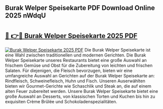 ## Burak Welper Speisekarte PDF Download Online 2025 nWdqU

# <h2><a href="http://gc622c.nevu.top/?p=Burak+Welper+Speisekarte">🔗 👉🔴 Burak Welper Speisekarte 2025 PDF</a></h2>

[![Burak Welper Speisekarte 2025 PDF](https://i.imgur.com/dBaPXMq.png)](http://gc622c.nevu.top/?p=Burak+Welper+Speisekarte)
Die Burak Welper Speisekarte ist eine Wahl zwischen traditionellen und modernen Gerichten. Die Burak Welper Speisekarte unseres Restaurants bietet eine große Auswahl an frischem Gemüse und Obst für die Zubereitung von leichten und frischen Salaten. Für diejenigen, die Fleisch bevorzugen, bieten wir eine umfangreiche Auswahl an Gerichten auf der Burak Welper Speisekarte an: Rindfleisch, Schweinefleisch, Huhn und Fisch. Unseren Auserwählten bieten wir Gourmet-Gerichte wie Schaschlik und Steak an, die auf einem alten Feuer zubereitet werden. Unsere Burak Welper Speisekarte bietet eine große Auswahl an Desserts, von klassischen Torten und Kuchen bis hin zu exquisiten Crème Brûlée und Schokoladenspezialitäten.
